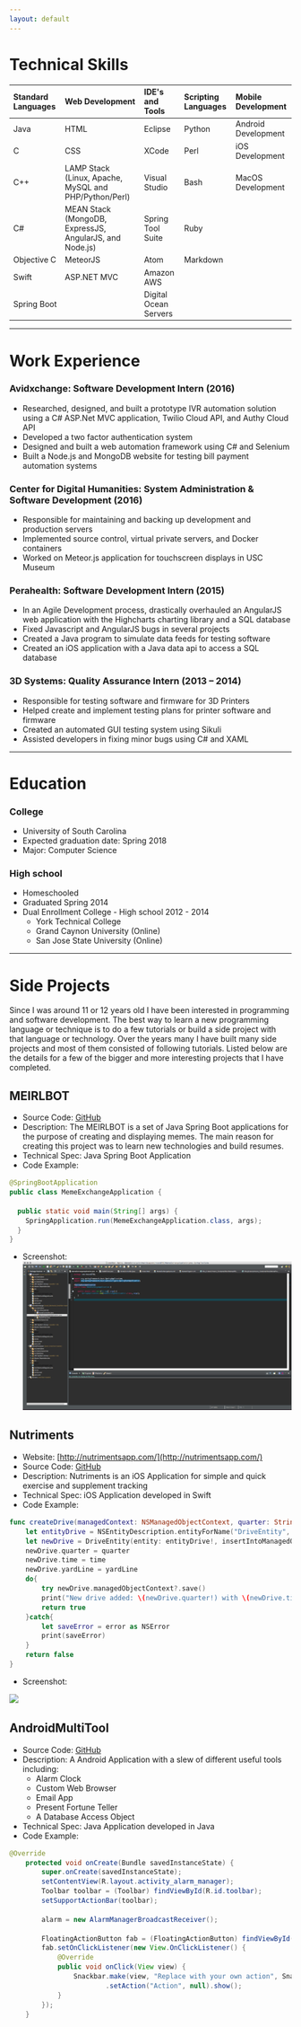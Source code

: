 ```yaml
---
layout: default
---
```

# Technical Skills

| Standard Languages         | Web Development                                          |  IDE's and Tools         | Scripting Languages | Mobile Development |
|:---------------------------|:---------------------------------------------------------|:-------------------------|:--------------------|:-------------------|
| Java                       | HTML                                                     | Eclipse                  | Python              | Android Development|
| C                          | CSS                                                      | XCode                    | Perl                | iOS Development    |             
| C++                        | LAMP Stack (Linux, Apache, MySQL and PHP/Python/Perl)    | Visual Studio            | Bash                | MacOS Development  |
| C#                         | MEAN Stack (MongoDB, ExpressJS, AngularJS, and Node.js)  | Spring Tool Suite        | Ruby                |                    |
| Objective C                | MeteorJS                                                 | Atom                     | Markdown            |                    |
| Swift                      | ASP.NET MVC                                              | Amazon AWS               |                     |                    |
| Spring Boot                |                                                          | Digital Ocean Servers    |                     |                    |

* * *

# Work Experience

### Avidxchange: Software Development Intern (2016)
- Researched, designed, and built a prototype IVR automation solution using a C# ASP.Net MVC application, Twilio Cloud API, and Authy Cloud API
- Developed a two factor authentication system
- Designed and built a web automation framework using C# and Selenium
- Built a Node.js and MongoDB website for testing bill payment automation systems

### Center for Digital Humanities: System Administration & Software Development (2016)
- Responsible for maintaining and backing up development and production servers
- Implemented source control, virtual private servers, and Docker containers
- Worked on Meteor.js application for touchscreen displays in USC Museum

### Perahealth: Software Development Intern (2015)
- In an Agile Development process, drastically overhauled an AngularJS web application with the Highcharts charting library and a SQL database
- Fixed Javascript and AngularJS bugs in several projects
- Created a Java program to simulate data feeds for testing software
- Created an iOS application with a Java data api to access a SQL database

### 3D Systems: Quality Assurance Intern (2013 – 2014)
- Responsible for testing software and firmware for 3D Printers
- Helped create and implement testing plans for printer software and firmware
- Created an automated GUI testing system using Sikuli
- Assisted developers in fixing minor bugs using C# and XAML

* * *

# Education
### College
- University of South Carolina
- Expected graduation date: Spring 2018
- Major: Computer Science

### High school
- Homeschooled
- Graduated Spring 2014
- Dual Enrollment College - High school 2012 - 2014
  - York Technical College
  - Grand Caynon University (Online)
  - San Jose State University (Online)

* * *

# Side Projects
Since I was around 11 or 12 years old I have been interested in programming and software development. The best way to learn a new programming language or technique is to do a few tutorials or build a side project with that language or technology. Over the years many I have built many side projects and most of them consisted of following tutorials. Listed below are the details for a few of the bigger and more interesting projects that I have completed.

## MEIRLBOT
- Source Code: [GitHub](https://github.com/tmoon8730/meirlbot.git)
- Description: The MEIRLBOT is a set of Java Spring Boot applications for the purpose of creating and displaying memes. The main reason for creating this project was to learn new technologies and build resumes.
- Technical Spec: Java Spring Boot Application
- Code Example:

``` java
@SpringBootApplication
public class MemeExchangeApplication {

  public static void main(String[] args) {
    SpringApplication.run(MemeExchangeApplication.class, args);
  }
}
```

- Screenshot: ![](/assets/images/meirlbot-screenshot.png)

## Nutriments
- Website: [http://nutrimentsapp.com/](http://nutrimentsapp.com/)
- Source Code: [GitHub](https://github.com/tmoon8730/FATStats)
- Description: Nutriments is an iOS Application for simple and quick exercise and supplement tracking
- Technical Spec: iOS Application developed in Swift
- Code Example:

``` swift
func createDrive(managedContext: NSManagedObjectContext, quarter: String, time: String, yardLine: String) -> Bool{
    let entityDrive = NSEntityDescription.entityForName("DriveEntity", inManagedObjectContext: managedContext)
    let newDrive = DriveEntity(entity: entityDrive!, insertIntoManagedObjectContext: managedContext)
    newDrive.quarter = quarter
    newDrive.time = time
    newDrive.yardLine = yardLine
    do{
        try newDrive.managedObjectContext?.save()
        print("New drive added: \(newDrive.quarter!) with \(newDrive.time!) left on the \(newDrive.yardLine!) yard line")
        return true
    }catch{
        let saveError = error as NSError
        print(saveError)
    }
    return false
}
```

- Screenshot:

![](http://nutrimentsapp.com/img/portfolio/buttonsSupplements.jpg)


## AndroidMultiTool
- Source Code: [GitHub](https://github.com/tmoon8730/androidmultitool)
- Description: A Android Application with a slew of different useful tools including:
  - Alarm Clock
  - Custom Web Browser
  - Email App
  - Present Fortune Teller
  - A Database Access Object
- Technical Spec: Java Application developed in Java
- Code Example:

``` java
@Override
    protected void onCreate(Bundle savedInstanceState) {
        super.onCreate(savedInstanceState);
        setContentView(R.layout.activity_alarm_manager);
        Toolbar toolbar = (Toolbar) findViewById(R.id.toolbar);
        setSupportActionBar(toolbar);

        alarm = new AlarmManagerBroadcastReceiver();

        FloatingActionButton fab = (FloatingActionButton) findViewById(R.id.fab);
        fab.setOnClickListener(new View.OnClickListener() {
            @Override
            public void onClick(View view) {
                Snackbar.make(view, "Replace with your own action", Snackbar.LENGTH_LONG)
                        .setAction("Action", null).show();
            }
        });
    }
```
